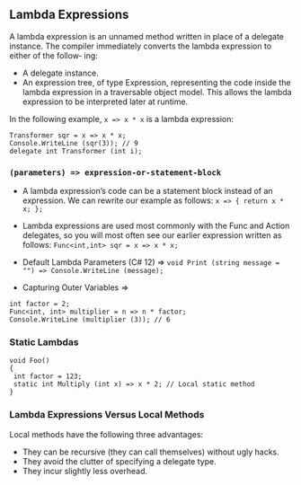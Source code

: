 ﻿## Lambda Expressions
A lambda expression is an unnamed method written in place of a delegate instance.
The compiler immediately converts the lambda expression to either of the follow‐
ing:
- A delegate instance.
- An expression tree, of type Expression<TDelegate>, representing the code
inside the lambda expression in a traversable object model. This allows the
lambda expression to be interpreted later at runtime.

In the following example, `x => x * x` is a lambda expression:
```
Transformer sqr = x => x * x;
Console.WriteLine (sqr(3)); // 9
delegate int Transformer (int i);
```

### ` (parameters) => expression-or-statement-block `

- A lambda expression’s code can be a statement block instead of an expression. We
  can rewrite our example as follows:
    `x => { return x * x; }; `

- Lambda expressions are used most commonly with the Func and Action delegates,
so you will most often see our earlier expression written as follows: `Func<int,int> sqr = x => x * x;`
- Default Lambda Parameters (C# 12) =>  `void Print (string message = "") => Console.WriteLine (message);`

- Capturing Outer Variables => 
```
int factor = 2;
Func<int, int> multiplier = n => n * factor;
Console.WriteLine (multiplier (3)); // 6
```

### Static Lambdas
```
void Foo()
{
 int factor = 123;
 static int Multiply (int x) => x * 2; // Local static method
}
```

### Lambda Expressions Versus Local Methods
Local methods have the following three advantages:
- They can be recursive (they can call themselves) without ugly hacks.
- They avoid the clutter of specifying a delegate type.
- They incur slightly less overhead.
